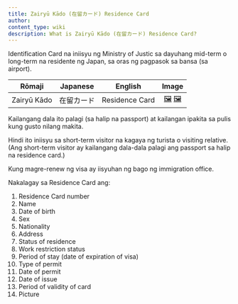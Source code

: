 ```yaml
---
title: Zairyū Kādo (在留カード) Residence Card
author:
content_type: wiki
description: What is Zairyū Kādo (在留カード) Residence Card?
---
```

Identification Card na iniisyu ng Ministry of Justic sa dayuhang mid-term o long-term na residente ng Japan, sa oras ng pagpasok sa bansa (sa airport).

| Rōmaji | Japanese | English | Image |
| :---: | :---: | :---: | :---: | 
| Zairyū Kādo | 在留カード | Residence Card | [🖼️](zairyu-kado-residence-card-front.jpg "Zairyū Kādo Residence Card front") [🖼️](zairyu-kado-residence-card-back.jpg "Zairyū Kādo Residence Card back")|

Kailangang dala ito palagi (sa halip na passport) at kailangan ipakita sa pulis kung gusto nilang makita.

Hindi ito iniisyu sa short-term visitor na kagaya ng turista o visiting relative. (Ang short-term visitor ay kailangang dala-dala palagi ang passport sa halip na residence card.)

Kung magre-renew ng visa ay iisyuhan ng bago ng immigration office.

Nakalagay sa Residence Card ang:
1. Residence Card number
2. Name
3. Date of birth
4. Sex
5. Nationality
6. Address
7. Status of residence
8. Work restriction status
9. Period of stay (date of expiration of visa)
10. Type of permit
11. Date of permit
12. Date of issue
13. Period of validity of card
14. Picture
